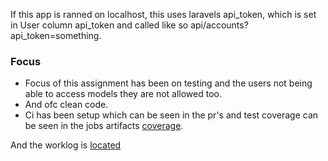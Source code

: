 If this app is ranned on localhost, this uses laravels api_token, which is set in User column api_token and called like so api/accounts?api_token=something.

### Focus
- Focus of this assignment has been on testing and the users not being able to access models they are not allowed too.
- And ofc clean code.
- Ci has been setup which can be seen in the pr's and test coverage can be seen in the jobs artifacts [coverage](https://44-216110505-gh.circle-artifacts.com/0/home/circleci/project/build/coverage-report/index.html).

And the worklog is [located](https://github.com/mrhn/Centerplan/blob/master/worklog.md)
